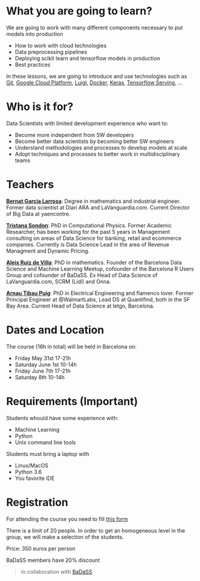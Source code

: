 # What you are going to learn?

We are going to work with many different components necessary to put models into production
- How to work with cloud technologies
- Data preprocessing pipelines
- Deploying scikit learn and tensorflow models in production
- Best practices

In these lessons, we are going to introduce and use technologies such as [Git](https://git-scm.com/), [Google Cloud Platform](https://cloud.google.com/), [Luigi](https://luigi.readthedocs.io/en/stable/), [Docker](https://www.docker.com/), [Keras](https://keras.io/), [Tensorflow Serving](https://www.tensorflow.org/tfx/guide/serving), ... 


# Who is it for?

Data Scientists with limited development experience who want to:
- Become more independent from SW developers
- Become better data scientists by becoming better SW engineers
- Understand methodologies and processes to develop models at scale
- Adopt techniques and processes to better work in multidisciplinary teams


# Teachers

[**Bernat Garcia Larrosa**](https://www.linkedin.com/in/bernat-garcia-larrosa-9322869b/): Degree in mathematics and industrial engineer. Former data scientist at Diari ARA and LaVanguardia.com. Current Director of Big Data at yaencontre.

[**Tristana Sondon**](https://www.linkedin.com/in/tristanasondon/):  PhD in Computational Physics. Former Academic Researcher, has been working for the past 5 years in Management consulting on areas of Data Science for
banking, retail and ecommerce companies. Currently is Data Science Lead in the area of Revenue Managment and Dynamic Pricing.

[**Aleix Ruiz de Villa**](https://www.linkedin.com/in/aleixr/): PhD in mathematics. Founder of the Barcelona Data Science and Machine Learning Meetup, cofounder of the Barcelona R Users Group and cofounder of BaDaSS. Ex Head of Data Science of LaVanguardia.com, SCRM (Lidl) and Onna. 

[**Arnau Tibau Puig**](https://www.linkedin.com/in/atibaup/): PhD in Electrical Engineering and flamenco lover. Former Principal Engineer at @WalmartLabs, Lead DS at Quantifind, both in the SF Bay Area. Current Head of Data Science at letgo, Barcelona.


# Dates and Location

The course (16h in total) will be held in Barcelona on:
- Friday May 31st 17-21h
- Saturday June 1st 10-14h
- Friday June 7th 17-21h 
- Saturday 8th 10-14h


# Requirements (Important)

Students whould have some experience with:
- Machine Learning
- Python
- Unix command line tools 

Students must bring a laptop with
- Linux/MacOS 
- Python 3.6
- You favorite IDE


# Registration

For attending the course you need to fill [this form](https://forms.gle/LWkXdaLKnwDjxcpZ7)

There is a limit of 20 people. In order to get an homogeneous level in the group, we will make a selection of the students.

Price: 350 euros per person

BaDaSS members have 20% discount

> In collaboration with [BaDaSS](https://badass.cat)



